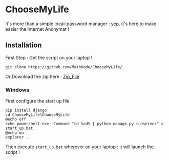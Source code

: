 # ChooseMyLife
It's more than a simple local-password manager : yep, it's here to make easier the internet Anonymat !

## Installation 

First Step : Get the script on your laptop !
```
git clone https://github.com/MathKode/ChooseMyLife/
```
Or Download the zip here : [Zip_File](https://github.com/MathKode/ChooseMyLife/archive/refs/heads/main.zip)


### Windows

First configure the start up file
```
pip install django
cd ChooseMyLife\ChooseMyLife
@echo off
echo powershell.exe -Command "cd %cd% | python manage.py runserver" > start_up.bat
@echo on
explorer .

```
Then execute ``start_up.bat`` wherever on your laptop : it will launch the script !
